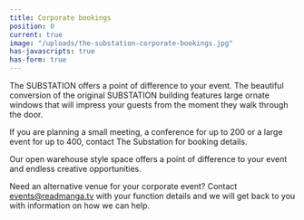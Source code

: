 ```yaml
---
title: Corporate bookings
position: 0
current: true
image: "/uploads/the-substation-corporate-bookings.jpg"
has-javascripts: true
has-form: true
---
```


The SUBSTATION offers a point of difference to your event. The beautiful conversion of the original SUBSTATION building features large ornate windows that will impress your guests from the moment they walk through the door.

If you are planning a small meeting, a conference for up to 200 or a large event for up to 400, contact The Substation for booking details.

Our open warehouse style space offers a point of difference to your event and endless creative opportunities.

Need an alternative venue for your corporate event? Contact events@readmanga.tv with your function details and we will get back to you with information on how we can help.